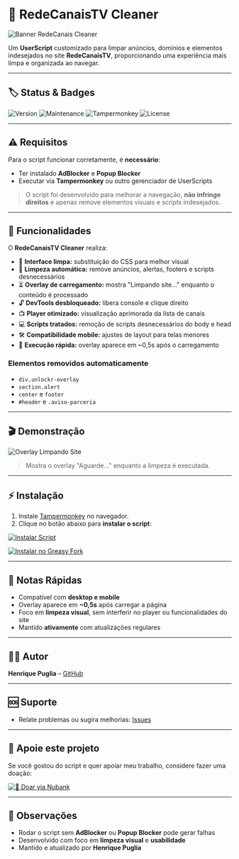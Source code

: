 # 🧹 RedeCanaisTV Cleaner

![Banner RedeCanais Cleaner](https://iili.io/K39yFBp.png)

Um **UserScript** customizado para limpar anúncios, domínios e elementos indesejados no site **RedeCanaisTV**, proporcionando uma experiência mais limpa e organizada ao navegar.

---

## 🏷️ Status & Badges

![Version](https://img.shields.io/badge/version-3.0-blue)
![Maintenance](https://img.shields.io/badge/maintenance-active-brightgreen)
![Tampermonkey](https://img.shields.io/badge/compatible-Tampermonkey-ff69b4)
![License](https://img.shields.io/badge/license-MIT-lightgrey)

---

## ⚠️ Requisitos

Para o script funcionar corretamente, é **necessário**:

- Ter instalado **AdBlocker** e **Popup Blocker**
- Executar via **Tampermonkey** ou outro gerenciador de UserScripts

> O script foi desenvolvido para melhorar a navegação, **não infringe direitos** e apenas remove elementos visuais e scripts indesejados.

---

## 📝 Funcionalidades

O **RedeCanaisTV Cleaner** realiza:

- 🎨 **Interface limpa:** substituição do CSS para melhor visual
- 🧹 **Limpeza automática:** remove anúncios, alertas, footers e scripts desnecessários
- ⏳ **Overlay de carregamento:** mostra "Limpando site..." enquanto o conteúdo é processado
- 🔓 **DevTools desbloqueado:** libera console e clique direito
- 📺 **Player otimizado:** visualização aprimorada da lista de canais
- 💻 **Scripts tratados:** remoção de scripts desnecessários do body e head
- 🛠️ **Compatibilidade mobile:** ajustes de layout para telas menores
- 🚀 **Execução rápida:** overlay aparece em ~0,5s após o carregamento

### Elementos removidos automaticamente

- `div.unlockr-overlay`  
- `section.alert`  
- `center` e `footer`  
- `#header` e `.aviso-parceria`  

---

## 🎬 Demonstração

![Overlay Limpando Site](https://iili.io/K39yFBp.png)  

> Mostra o overlay "Aguarde..." enquanto a limpeza é executada.

---

## ⚡ Instalação

1. Instale [Tampermonkey](https://www.tampermonkey.net/) no navegador.
2. Clique no botão abaixo para **instalar o script**:

[![Instalar Script](https://img.shields.io/badge/Instalar-RedeCanais%20Cleaner-orange?style=for-the-badge&logo=javascript)](https://raw.githubusercontent.com/hpuglia/redecanaistv-cleaner/main/redecanais-cleaner.user.js)  

[![Instalar no Greasy Fork](https://img.shields.io/badge/🟢-Instalar%20no%20Greasy%20Fork-brightgreen?style=for-the-badge)](https://greasyfork.org/pt-BR/scripts/547696-redecanaistv-cleaner)

---

## 📝 Notas Rápidas

- Compatível com **desktop e mobile**  
- Overlay aparece em **~0,5s** após carregar a página  
- Foco em **limpeza visual**, sem interferir no player ou funcionalidades do site  
- Mantido **ativamente** com atualizações regulares

---

## 👨‍💻 Autor

**Henrique Puglia** – [GitHub](https://github.com/hpuglia)  

---

## 🆘 Suporte

- Relate problemas ou sugira melhorias: [Issues](https://github.com/hpuglia/redecanaistv-cleaner/issues)

---

## 💖 Apoie este projeto

Se você gostou do script e quer apoiar meu trabalho, considere fazer uma doação:  

[![💖 Doar via Nubank](https://img.shields.io/badge/💖-Doar%20via%20Nubank-9c26b0?style=for-the-badge&logo=nubank&logoColor=white)](https://nubank.com.br/cobrar/na7j5/6847d4fc-4652-4c8c-9949-d499d2338b2a)

---

## 📌 Observações

- Rodar o script sem **AdBlocker** ou **Popup Blocker** pode gerar falhas
- Desenvolvido com foco em **limpeza visual** e **usabilidade**
- Mantido e atualizado por **Henrique Puglia**
